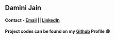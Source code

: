 ## Damini Jain
  
  
  
#### Contact - [Email](mailto:jaindamini1111@gmail.com) || [LinkedIn](https://www.linkedin.com/in/damini-jain-108113)


#### Project codes can be found on my [Github](https://github.com/jaindamini1111) Profile :smile:
